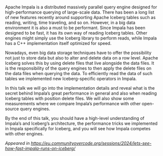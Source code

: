 <!--
.. title: Let’s see how fast Impala runs on Iceberg
.. slug: lets-see-how-fast-impala-runs-on-iceberg
.. date: 2024-07-27 07:07:38 UTC-07:00
.. tags: cceu24
.. category: talks
.. link:
.. description:
.. type: text
-->

Apache Impala is a distributed massively parallel query engine designed for high-performance
querying of large-scale data. There has been a long list of new features recently around supporting
Apache Iceberg tables such as reading, writing, time traveling, and so on. However, in a big data
environment it is also a must to be performant. Since Impala has been designed to be fast, it has
its own way of reading Iceberg tables. Other engines might simply use the Iceberg library to perform
reads, while Impala has a C++ implementation itself optimized for speed.

Nowadays, even big data storage techniques have to offer the possibility not just to store data but
also to alter and delete data on a row level. Apache Iceberg solves this by using delete files that
live alongside the data files. It is the responsibility of the query engines to then apply the
delete files on the data files when querying the data. To efficiently read the data of such tables
we implemented new Iceberg-specific operators in Impala.

In this talk we will go into the implementation details and reveal what is the secret behind
Impala’s great performance in general and also when reading Iceberg tables with position delete
files. We will also show some measurements where we compare Impala’s performance with other
open-source query engines.

By the end of this talk, you should have a high-level understanding of Impala’s and Iceberg’s
architecture, the performance tricks we implemented in Impala specifically for Iceberg, and you will
see how Impala competes with other engines.

_Appeared in <https://eu.communityovercode.org/sessions/2024/lets-see-how-fast-impala-runs-on-iceberg/>_
